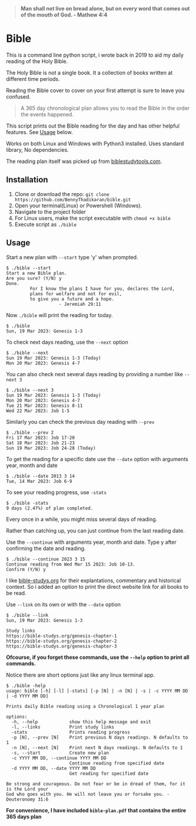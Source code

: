 > **Man shall not live on bread alone,
> but on every word that comes out of the mouth of God. - Mathew 4:4**

# Bible
This is a command line python script, i wrote back in 2019 to aid my daily reading of the Holy Bible.

The Holy Bible is not a single book. It a collection of books written at different time periods.

Reading the Bible cover to cover on your first attempt is sure to leave you confused.

> A 365 day chronological plan allows you to read the Bible in the order the events happened.

This script prints out the Bible reading for the day and has other helpful features. See [Usage](#usage) below.

Works on both Linux and Windows with Python3 installed.
Uses standard library, No dependencies.

The reading plan itself was picked up from [biblestudytools.com](https://www.biblestudytools.com/bible-reading-plan/chronological.html).

## Installation
1. Clone or download the repo: `git clone https://github.com/BennyThadikaran/bible.git`
2. Open your terminal(Linux) or Powershell (Windows).
3. Navigate to the project folder
4. For Linux users, make the script executable with ```chmod +x bible```
4. Execute script as ```./bible```

## Usage
Start a new plan with ```--start``` type 'y' when prompted.
```
$ ./bible --start
Start a new Bible plan.
Are you sure? (Y/N) y
Done.
         For I know the plans I have for you, declares the Lord,
         plans for welfare and not for evil,
         to give you a future and a hope.
                    - Jeremiah 29:11
```

Now ```./bible``` will print the reading for today.
```
$ ./bible
Sun, 19 Mar 2023: Genesis 1-3

```

To check next days reading, use the ```--next``` option
```
$ ./bible --next
Sun 19 Mar 2023: Genesis 1-3 (Today)
Mon 20 Mar 2023: Genesis 4-7
```
You can also check next several days reading by providing a number like ```--next 3```
```
$ ./bible --next 3
Sun 19 Mar 2023: Genesis 1-3 (Today)
Mon 20 Mar 2023: Genesis 4-7
Tue 21 Mar 2023: Genesis 8-11
Wed 22 Mar 2023: Job 1-5
```

Similarly you can check the previous day reading with ```--prev```
```
$ ./bible --prev 2
Fri 17 Mar 2023: Job 17-20
Sat 18 Mar 2023: Job 21-23
Sun 19 Mar 2023: Job 24-28 (Today)
```

To get the reading for a specific date use the ```--date``` option with arguments year, month and date
```
$ ./bible --date 2013 3 14
Tue, 14 Mar 2023: Job 6-9

```

To see your reading progress, use ```-stats```
```
$ ./bible -stats
9 days (2.47%) of plan completed.
```
Every once in a while, you might miss several days of reading.

Rather than catching up, you can just continue from the last reading date.

Use the ```--continue``` with arguments year, month and date.
Type y after confirming the date and reading.
```
$ ./bible --continue 2023 3 15
Continue reading from Wed Mar 15 2023: Job 10-13.
Confirm (Y/N) y
```

I like [bible-studys.org](https://bible-studys.org) for their explantations, commentary and historical context. So i added an option to print the direct website link for all books to be read.

Use ```--link``` on its own or with the ```--date``` option
```
$ ./bible --link
Sun, 19 Mar 2023: Genesis 1-3

Study links
https://bible-studys.org/genesis-chapter-1
https://bible-studys.org/genesis-chapter-2
https://bible-studys.org/genesis-chapter-3

```

**Ofcourse, if you forget these commands, use the ```--help``` option to print all commands.**

Notice there are short options just like any linux terminal app.

```
$ ./bible -help
usage: bible [-h] [-l] [-stats] [-p [N] | -n [N] | -s | -c YYYY MM DD | -d YYYY MM DD]

Prints daily Bible reading using a Chronological 1 year plan

options:
  -h, --help            show this help message and exit
  -l, --links           Print study links
  -stats                Prints reading progress
  -p [N], --prev [N]    Print previous N days readings. N defaults to 1
  -n [N], --next [N]    Print next N days readings. N defaults to 1
  -s, --start           Create new plan
  -c YYYY MM DD, --continue YYYY MM DD
                        Continue reading from specified date
  -d YYYY MM DD, --date YYYY MM DD
                        Get reading for specified date

Be strong and courageous. Do not fear or be in dread of them, for it is the Lord your
God who goes with you. He will not leave you or forsake you. - Deuteronomy 31:6
```

**For convenience, I have included ```bible-plan.pdf``` that contains the entire 365 days plan**
